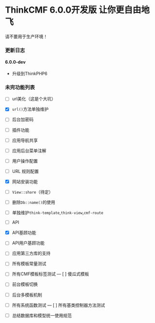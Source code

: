 ThinkCMF 6.0.0开发版 让你更自由地飞
===============

请不要用于生产环境！

### 更新日志
#### 6.0.0-dev
* 升级到ThinkPHP6

### 未完功能列表
- [ ] url美化（这是个大坑）
- [x] `url()`方法单独维护
- [ ] 后台加密码
- [ ] 插件功能
- [ ] 应用导航共享
- [ ] 应用后台菜单注解
- [ ] 用户操作配置
- [ ] URL 规则配置
- [x] 网站安装功能
- [ ] `View::share`（待定）
- [ ] 删除`Db::name()`的使用
- [ ] 单独维护`think-template`,`think-view`,`cmf-route`
- [ ] API
- [x] API基顾功能
- [ ] API用户基顾功能
- [ ] 应用第三方库的支持
- [ ] 所有模板常量测试
- [ ] 所有CMF模板标签测试
— [ ] 傻瓜式模板
- [ ] 前台模板切换
- [ ] 后台多模板机制
- [ ] 所有系统函数测试
— [ ] 所有基类控制器方法测试
- [ ] 总结数据库和模型统一使用规范











